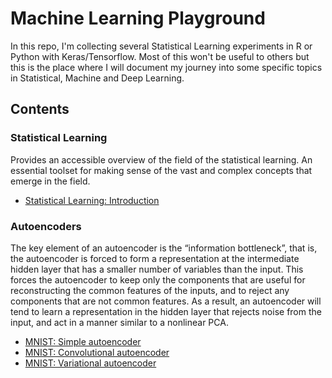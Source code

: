 # Machine Learning Playground
In this repo, I'm collecting several Statistical Learning experiments in R or Python with Keras/Tensorflow. Most of this won't be useful to others but this is the place where I will document my journey into some specific topics in Statistical, Machine and Deep Learning.

## Contents

### Statistical Learning
Provides an accessible overview of the field of the statistical learning. An essential toolset for making sense of the vast and complex concepts that emerge in the field.
- [Statistical Learning: Introduction](statistical_learning/introduction.ipynb)

### Autoencoders
The key element of an autoencoder is the “information bottleneck”, that is, the autoencoder is forced to form a representation at the intermediate hidden layer that has a smaller number of variables than the input. This forces the autoencoder to keep only the components that are useful for reconstructing the common features of the inputs, and to reject any components that are not common features. As a result, an autoencoder will tend to learn a representation in the hidden layer that rejects noise from the input, and act in a manner similar to a nonlinear PCA.
- [MNIST: Simple autoencoder](autoencoders/)
- [MNIST: Convolutional autoencoder](autoencoders/)
- [MNIST: Variational autoencoder](autoencoders/)
